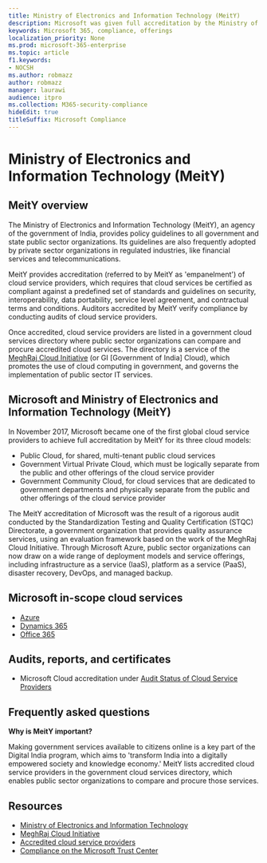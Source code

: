 ```yaml
---
title: Ministry of Electronics and Information Technology (MeitY)
description: Microsoft was given full accreditation by the Ministry of Electronics and Information Technology in India.
keywords: Microsoft 365, compliance, offerings
localization_priority: None
ms.prod: microsoft-365-enterprise
ms.topic: article
f1.keywords:
- NOCSH
ms.author: robmazz
author: robmazz
manager: laurawi
audience: itpro
ms.collection: M365-security-compliance
hideEdit: true
titleSuffix: Microsoft Compliance
---
```


# Ministry of Electronics and Information Technology (MeitY)

## MeitY overview

The Ministry of Electronics and Information Technology (MeitY), an agency of the government of India, provides policy guidelines to all government and state public sector organizations. Its guidelines are also frequently adopted by private sector organizations in regulated industries, like financial services and telecommunications.

MeitY provides accreditation (referred to by MeitY as 'empanelment') of cloud service providers, which requires that cloud services be certified as compliant against a predefined set of standards and guidelines on security, interoperability, data portability, service level agreement, and contractual terms and conditions. Auditors accredited by MeitY verify compliance by conducting audits of cloud service providers.

Once accredited, cloud service providers are listed in a government cloud services directory where public sector organizations can compare and procure accredited cloud services. The directory is a service of the [MeghRaj Cloud Initiative](https://meity.gov.in/content/gi-cloud-meghraj) (or GI \[Government of India\] Cloud), which promotes the use of cloud computing in government, and governs the implementation of public sector IT services.

## Microsoft and Ministry of Electronics and Information Technology (MeitY)

In November 2017, Microsoft became one of the first global cloud service providers to achieve full accreditation by MeitY for its three cloud models:

- Public Cloud, for shared, multi-tenant public cloud services
- Government Virtual Private Cloud, which must be logically separate from the public and other offerings of the cloud service provider
- Government Community Cloud, for cloud services that are dedicated to government departments and physically separate from the public and other offerings of the cloud service provider

The MeitY accreditation of Microsoft was the result of a rigorous audit conducted by the Standardization Testing and Quality Certification (STQC) Directorate, a government organization that provides quality assurance services, using an evaluation framework based on the work of the MeghRaj Cloud Initiative. Through Microsoft Azure, public sector organizations can now draw on a wide range of deployment models and service offerings, including infrastructure as a service (IaaS), platform as a service (PaaS), disaster recovery, DevOps, and managed backup.

## Microsoft in-scope cloud services

- [Azure](https://aka.ms/AzureCompliance)
- [Dynamics 365](https://download.microsoft.com/download/E/1/9/E1977163-7A86-4812-AC18-C03ADC958AAF/Microsoft_Dynamics_365_Cloud_Service_Compliance_Datasheet.pdf)
- [Office 365](https://aka.ms/Office365ComplianceOfferings)

## Audits, reports, and certificates

- Microsoft Cloud accreditation under [Audit Status of Cloud Service Providers](https://meity.gov.in/content/gi-cloud-meghraj)

## Frequently asked questions

**Why is MeitY important?**

Making government services available to citizens online is a key part of the Digital India program, which aims to 'transform India into a digitally empowered society and knowledge economy.' MeitY lists accredited cloud service providers in the government cloud services directory, which enables public sector organizations to compare and procure those services.

## Resources

- [Ministry of Electronics and Information Technology](https://meity.gov.in/)
- [MeghRaj Cloud Initiative](https://meity.gov.in/content/gi-cloud-meghraj)
- [Accredited cloud service providers](https://meity.gov.in/content/gi-cloud-meghraj)
- [Compliance on the Microsoft Trust Center](https://www.microsoft.com/trust-center/compliance/compliance-overview)
